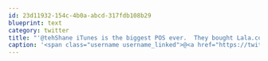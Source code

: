 ```yaml
---
id: 23d11932-154c-4b0a-abcd-317fdb108b29
blueprint: text
category: twitter
title: "'@tehShane iTunes is the biggest POS ever.  They bought Lala.com last year, shut them down on May 31 and haven't made a web store since."
caption: '<span class="username username_linked">@<a href="https://twitter.com/tehShane" title="Shane Lawrence">tehShane</a></span> iTunes is the biggest POS ever.  They bought Lala.com last year, shut them down on May 31 and haven''t made a web store since.'
---
```

